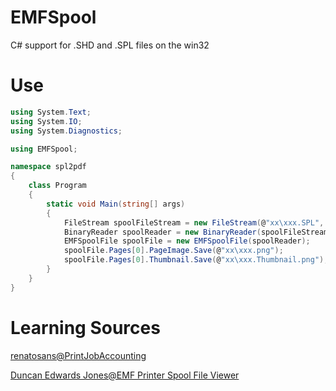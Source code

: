 # EMFSpool
C# support for .SHD and .SPL files on the win32

# Use

```c#
using System.Text;
using System.IO;
using System.Diagnostics;

using EMFSpool;

namespace spl2pdf
{
    class Program
    {
        static void Main(string[] args)
        {
            FileStream spoolFileStream = new FileStream(@"xx\xxx.SPL", FileMode.Open, FileAccess.Read);
            BinaryReader spoolReader = new BinaryReader(spoolFileStream, Encoding.Unicode);
            EMFSpoolFile spoolFile = new EMFSpoolFile(spoolReader);
            spoolFile.Pages[0].PageImage.Save(@"xx\xxx.png");
            spoolFile.Pages[0].Thumbnail.Save(@"xx\xxx.Thumbnail.png");
        }
    }
}

```


# Learning Sources

[renatosans@PrintJobAccounting](https://github.com/renatosans/PrintJobAccounting)

[Duncan Edwards Jones@EMF Printer Spool File Viewer](https://www.codeproject.com/Articles/10586/EMF-Printer-Spool-File-Viewer-2)
